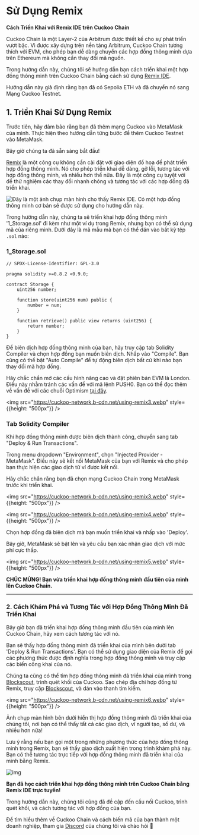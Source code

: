 # Sử Dụng Remix

**Cách Triển Khai với Remix IDE trên Cuckoo Chain**

Cuckoo Chain là một Layer-2 của Arbitrum được thiết kế cho sự phát triển vượt bậc. Vì được xây dựng trên nền tảng Arbitrum, Cuckoo Chain tương thích với EVM, cho phép bạn dễ dàng chuyển các hợp đồng thông minh dựa trên Ethereum mà không cần thay đổi mã nguồn.

Trong hướng dẫn này, chúng tôi sẽ hướng dẫn bạn cách triển khai một hợp đồng thông minh trên Cuckoo Chain bằng cách sử dụng [Remix IDE](https://remix.ethereum.org/).

Hướng dẫn này giả định rằng bạn đã có Sepolia ETH và đã chuyển nó sang Mạng Cuckoo Testnet.

## 1. Triển Khai Sử Dụng Remix

Trước tiên, hãy đảm bảo rằng bạn đã thêm mạng Cuckoo vào MetaMask của mình. Thực hiện theo hướng dẫn từng bước để thêm Cuckoo Testnet vào MetaMask.

Bây giờ chúng ta đã sẵn sàng bắt đầu!

[Remix](https://remix.ethereum.org/) là một công cụ không cần cài đặt với giao diện đồ họa để phát triển hợp đồng thông minh. Nó cho phép triển khai dễ dàng, gỡ lỗi, tương tác với hợp đồng thông minh, và nhiều hơn thế nữa. Đây là một công cụ tuyệt vời để thử nghiệm các thay đổi nhanh chóng và tương tác với các hợp đồng đã triển khai.

![Đây là một ảnh chụp màn hình cho thấy Remix IDE. Có một hợp đồng thông minh cơ bản sẽ được sử dụng cho hướng dẫn này.](https://cuckoo-network.b-cdn.net/using-remix2.webp)

Trong hướng dẫn này, chúng ta sẽ triển khai hợp đồng thông minh '1_Storage.sol' đi kèm như một ví dụ trong Remix, nhưng bạn có thể sử dụng mã của riêng mình. Dưới đây là mã mẫu mà bạn có thể dán vào bất kỳ tệp `.sol` nào:

### 1_Storage.sol

```solidity
// SPDX-License-Identifier: GPL-3.0

pragma solidity >=0.8.2 <0.9.0;

contract Storage {
    uint256 number;

    function store(uint256 num) public {
        number = num;
    }

    function retrieve() public view returns (uint256) {
        return number;
    }
}
```

Để biên dịch hợp đồng thông minh của bạn, hãy truy cập tab Solidity Compiler và chọn hợp đồng bạn muốn biên dịch. Nhấp vào "Compile". Bạn cũng có thể bật "Auto Compile" để tự động biên dịch bất cứ khi nào bạn thay đổi mã hợp đồng.

Hãy chắc chắn mở các cấu hình nâng cao và đặt phiên bản EVM là London. Điều này nhằm tránh các vấn đề với mã lệnh PUSH0. Bạn có thể đọc thêm về vấn đề với các chuỗi Optimism [tại đây](https://community.optimism.io/docs/developers/build/differences/#opcode-differences).



<img src="https://cuckoo-network.b-cdn.net/using-remix3.webp" style={{height: "500px"}} />



### Tab Solidity Compiler

Khi hợp đồng thông minh được biên dịch thành công, chuyển sang tab "Deploy & Run Transactions".

Trong menu dropdown "Environment", chọn "Injected Provider - MetaMask". Điều này sẽ kết nối MetaMask của bạn với Remix và cho phép bạn thực hiện các giao dịch từ ví được kết nối.

Hãy chắc chắn rằng bạn đã chọn mạng Cuckoo Chain trong MetaMask trước khi triển khai.

<img src="https://cuckoo-network.b-cdn.net/using-remix3.webp" style={{height: "500px"}} />

<img src="https://cuckoo-network.b-cdn.net/using-remix4.webp" style={{height: "500px"}} />



Chọn hợp đồng đã biên dịch mà bạn muốn triển khai và nhấp vào 'Deploy'.

Bây giờ, MetaMask sẽ bật lên và yêu cầu bạn xác nhận giao dịch với mức phí cực thấp.

<img src="https://cuckoo-network.b-cdn.net/using-remix5.webp" style={{height: "500px"}} />



**CHÚC MỪNG! Bạn vừa triển khai hợp đồng thông minh đầu tiên của mình lên Cuckoo Chain.**

------

### 2. Cách Khám Phá và Tương Tác với Hợp Đồng Thông Minh Đã Triển Khai

Bây giờ bạn đã triển khai hợp đồng thông minh đầu tiên của mình lên Cuckoo Chain, hãy xem cách tương tác với nó.

Bạn sẽ thấy hợp đồng thông minh đã triển khai của mình bên dưới tab 'Deploy & Run Transactions'. Bạn có thể sử dụng giao diện của Remix để gọi các phương thức được định nghĩa trong hợp đồng thông minh và truy cập các biến công khai của nó.

Chúng ta cũng có thể tìm hợp đồng thông minh đã triển khai của mình trong [Blockscout](https://testnet-scan.cuckoo.network/), trình quét khối của Cuckoo. Sao chép địa chỉ hợp đồng từ Remix, truy cập [Blockscout](https://testnet-scan.cuckoo.network/), và dán vào thanh tìm kiếm.

<img src="https://cuckoo-network.b-cdn.net/using-remix6.webp" style={{height: "500px"}} />



Ảnh chụp màn hình bên dưới hiển thị hợp đồng thông minh đã triển khai của chúng tôi, nơi bạn có thể thấy tất cả các giao dịch, ví người tạo, số dư, và nhiều hơn nữa!

Lưu ý rằng nếu bạn gọi một trong những phương thức của hợp đồng thông minh trong Remix, bạn sẽ thấy giao dịch xuất hiện trong trình khám phá này. Bạn có thể tương tác trực tiếp với hợp đồng thông minh đã triển khai của mình bằng Remix.

![img](https://cuckoo-network.b-cdn.net/using-remix7.webp)

**Bạn đã học cách triển khai hợp đồng thông minh trên Cuckoo Chain bằng Remix IDE trực tuyến!**

Trong hướng dẫn này, chúng tôi cũng đã đề cập đến cầu nối Cuckoo, trình quét khối, và cách tương tác với hợp đồng của bạn.

Để tìm hiểu thêm về Cuckoo Chain và cách biến mã của bạn thành một doanh nghiệp, tham gia [Discord](https://cuckoo.network/dc) của chúng tôi và chào hỏi 👋
